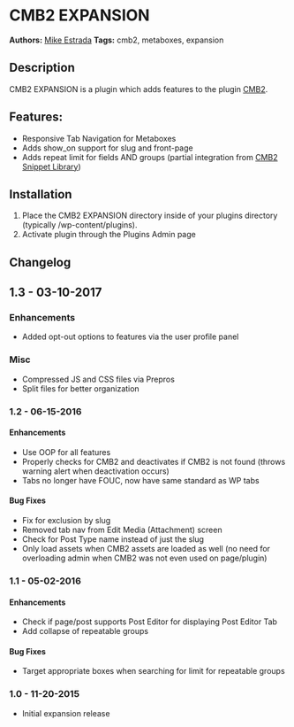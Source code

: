 # CMB2 EXPANSION

**Authors:**      [Mike Estrada](https://bleucellar.com)
**Tags:**         cmb2, metaboxes, expansion

## Description

CMB2 EXPANSION is a plugin which adds features to the plugin [CMB2](https://github.com/WebDevStudios/CMB2).

## Features:

* Responsive Tab Navigation for Metaboxes
* Adds show_on support for slug and front-page
* Adds repeat limit for fields AND groups (partial integration from [CMB2 Snippet Library](https://github.com/WebDevStudios/CMB2-Snippet-Library))

## Installation

1. Place the CMB2 EXPANSION directory inside of your plugins directory (typically /wp-content/plugins).
2. Activate plugin through the Plugins Admin page

## Changelog

## 1.3 - 03-10-2017
### Enhancements
* Added opt-out options to features via the user profile panel

### Misc
* Compressed JS and CSS files via Prepros
* Split files for better organization

### 1.2 - 06-15-2016
#### Enhancements
* Use OOP for all features
* Properly checks for CMB2 and deactivates if CMB2 is not found (throws warning alert when deactivation occurs)
* Tabs no longer have FOUC, now have same standard as WP tabs

#### Bug Fixes
* Fix for exclusion by slug
* Removed tab nav from Edit Media (Attachment) screen
* Check for Post Type name instead of just the slug
* Only load assets when CMB2 assets are loaded as well (no need for overloading admin when CMB2 was not even used on page/plugin)

### 1.1 - 05-02-2016

#### Enhancements

* Check if page/post supports Post Editor for displaying Post Editor Tab
* Add collapse of repeatable groups

#### Bug Fixes

* Target appropriate boxes when searching for limit for repeatable groups

### 1.0 - 11-20-2015

* Initial expansion release

